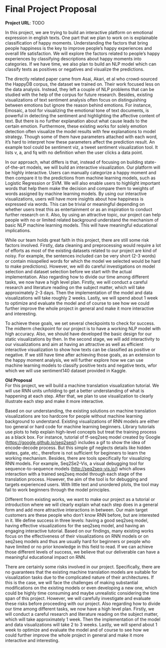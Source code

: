 # Final Project Proposal

**Project URL**: TODO

In this project, we are trying to build an interactive platform on emotional expression in english texts. One part that we plan to work on is explainable classification of happy moments. Understanding the factors that bring people happiness is the key to improve people’s happy experiences and overall life satisfaction. We will explore the factors related to people’s happy experiences by classifying descriptions about happy moments into categories. If we have time, we also plan to build an NLP model which can classify texts as positives or negatives and visualize the predictions.

The directly related paper came from Asai, Akari, et al who crowd-sourced the HappyDB corpus, the dataset we trained on. Their work focused less on the data analysis. Instead, they left a couple of NLP problems that can be studied with the help of the corpus for future research. Besides, existing visualizations of text sentiment analysis often focus on distinguishing between emotions but ignore the reason behind emotions. For instance, Emosaic, a tool for visualizing the emotional tone of text documents, is powerful in detecting the sentiment and highlighting the affective content of text. But there is no further explanation about what cause leads to the certain emotion. Furthermore, these existing works for solely emotion detection often visualize the model results with few explanations to model strategy. Though some of them have parameters attached with each word, it’s hard to interpret how these parameters affect the prediction result. An example tool could be sentiment viz, a tweet sentiment visualization tool. It lists v, a, and fq with no definition when the user clicks a data point. 

In our approach, what differs is that, instead of focusing on building state-of-the-art models, we will build an interactive visualization. Our platform will be highly interactive. Users can manually categorize a happy moment and then compare it to the predictions from machine learning models, such as Logistic Regression or SVM. We will also enable users to highlight important words that help them make the decision and compare them to weights of words assigned by machine learning models. By using our interactive visualizations, users will have more insights about how happiness is expressed via words. This can be trivial or meaningful depending on whether users treat this as entertainment or as an inspiration to conduct further research on it. Also, by using an attractive topic, our project can help people with no or limited related background understand the mechanism of basic NLP machine learning models. This will have meaningful educational implications.

While our team holds great faith in this project, there are still some risk factors involved. Firstly, data cleaning and preprocessing would require a lot of efforts as most of the existing datasets related to our project are kind of noisy. For example, the sentences included can be very short (2-3 words) or contain misspelled words for which the model we selected would be hard to make predictions). However, we will do careful investigations on model selection and dataset selection before we start with the actual implementation. Also regarding how to divide our time among different tasks, we now have a high level plan. Firstly, we will conduct a careful research and literature reading on the subject matter, which will take approximately 2-3 days. Then the implementation of the model and data visualizations will take roughly 2 weeks. Lastly, we will spend about 1 week to optimize and evaluate the model and of course to see how we could further improve the whole project in general and make it more interactive and interesting.

To achieve these goals, we set several checkpoints to check for success. The midterm checkpoint for our project is to have a working NLP model with high accuracy. Also, we should have developed the basic design for our static visualizations by then. In the second stage, we will add interactivity to our visualizations and aim at having an attractive as well as efficient interactive visualization to show how texts can be classified as positive or negative. If we still have time after achieving those goals, as an extension to the happy moment analysis, we will further explore how we can use machine learning models to classify positive texts and negative texts, wfor which we will use sentiment140 dataset provided in Kaggle.



**Old Proposal**            
For this project, we will build a machine translation visualization tutorial. We will use RNN units unfolding to get a better understanding of what is happening at each step. After that, we plan to use visualization to clearly illustrate each step and make it more interactive.

 Based on our understanding, the existing solutions on machine translation visualizations are too hardcore for people without machine learning background to understand. Existing visualizations of RNN models are either too general or hard code for machine learning beginners. Library tutorials use plots to help explain high-level concepts but treat the training process as a black box. For instance, tutorial of tf-seq2seq model created by Google (https://google.github.io/seq2seq/) includes a gif to show the idea of encode-decode process. But this simple gif neglects details like hidden states, gate, etc., therefore is not sufficient for beginners to learn the working mechanism. Besides, there are tools specifically for visualizing RNN models. For example, Seq2Se2-Vis, a visual debugging tool for sequence-to-sequence models (http://seq2seq-vis.io/) which allows interaction with a trained seq2seq model through each stage of the translation process. However, the aim of the tool is for debugging and targets experienced users. With little text and unordered plots, the tool may fail to work beginners through the model principles.

Different from existing works, we want to make our project as a tutorial or introduction where we will clearly explain what each step does in a general form and add more attractive interactions in between. Our main target customers are these people who don’t know RNN before, but are interested in it. We define success in three levels: having a good seq2seq model, having effective visualizations for the seq2seq model, and having an engaging interactive tutorial. Based on our findings, many existing works focus on the effectiveness of their visualizations on RNN models or on seq2seq models and thus are usually hard for beginners or people who have limited or no prior knowledge in this field to read. If we can achieve those different levels of success, we believe that our deliverable can have a meaningful educational impact on RNN.

There are certainly some risks involved in our project. Specifically, there are no guarantees that the existing machine translation models are suitable for visualization tasks due to the complicated nature of their architectures. If this is the case, we will face the challenges of making substantial modifications on the existing models or even developing a new one, which could be highly time consuming and maybe unrealistic considering the time span of this project. However, we will carefully investigate and evaluate these risks before proceeding with our project. Also regarding how to divide our time among different tasks, we now have a high level plan. Firstly, we will conduct a careful research and literature reading on the subject matter, which will take approximately 1 week. Then the implementation of the model and data visualizations will take 2 to 3 weeks. Lastly, we will spend about 1 week to optimize and evaluate the model and of course to see how we could further improve the whole project in general and make it more interactive and interesting. 
